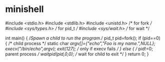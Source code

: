 # minishell



#include <stdio.h>
#include <stdlib.h>
#include <unistd.h> /* for fork */
#include <sys/types.h> /* for pid_t */
#include <sys/wait.h> /* for wait */

int main()
{
    /*Spawn a child to run the program.*/
    pid_t pid=fork();
    if (pid==0) { /* child process */
        static char *argv[]={"echo","Foo is my name.",NULL};
        execv("/bin/echo",argv);
        exit(127); /* only if execv fails */
    }
    else { /* pid!=0; parent process */
        waitpid(pid,0,0); /* wait for child to exit */
    }
    return 0;
}


